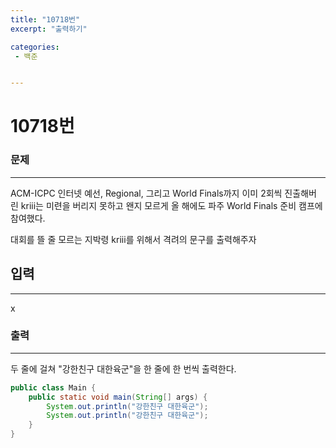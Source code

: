 ```yaml
---
title: "10718번"
excerpt: "출력하기"

categories:
 - 백준 


---
```




# 10718번

### 문제

---

ACM-ICPC 인터넷 예선, Regional, 그리고 World Finals까지 이미 2회씩 진출해버린 kriii는 미련을 버리지 못하고 왠지 모르게 올 해에도 파주 World Finals 준비 캠프에 참여했다.

대회를 뜰 줄 모르는 지박령 kriii를 위해서 격려의 문구를 출력해주자

## 입력

---

x

### 출력

---

두 줄에 걸쳐 "강한친구 대한육군"을 한 줄에 한 번씩 출력한다.

```java
public class Main {
    public static void main(String[] args) {
        System.out.println("강한친구 대한육군");
        System.out.println("강한친구 대한육군");
    }
}

```